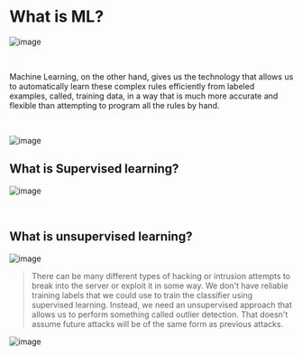 # What is ML?

![image](https://github.com/user-attachments/assets/7256c78c-a4e8-483c-84c6-b5a296b1378b)

<br>

Machine Learning, on the other hand, gives us the technology that allows us to automatically learn these complex rules efficiently from labeled examples, called, training data, in a way that is much more accurate and flexible than attempting to program all the rules by hand.

<br>

![image](https://github.com/user-attachments/assets/d686727a-4345-4eef-a1f3-a40e56b7f4cd)


## What is Supervised learning?

![image](https://github.com/user-attachments/assets/7cd1c15f-4420-4f46-ab01-4d463ea1a201)

<br>

## What is unsupervised learning?

![image](https://github.com/user-attachments/assets/abf1f40c-e16b-49bd-b3c1-640beaf20e1d)


> There can be many different types of hacking or intrusion attempts to break into the server or exploit it in some way. We don't have reliable training labels that we could use to train the classifier using supervised learning. Instead, we need an unsupervised approach that allows us to perform something called outlier detection. That doesn't assume future attacks will be of the same form as previous attacks.


![image](https://github.com/user-attachments/assets/423085b5-9a7b-463f-bb75-607b4ba3e8e3)
